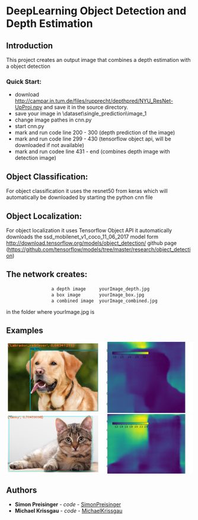 # DeepLearning Object Detection and Depth Estimation

## Introduction

This project creates an output image that combines a depth estimation with a object detection

### Quick Start:

* download http://campar.in.tum.de/files/rupprecht/depthpred/NYU_ResNet-UpProj.npy and save it in the source directory.
* save your image in \dataset\single_prediction\image_1
* change image pathes in cnn.py
* start cnn.py
* mark and run code line 200 - 300 (depth prediction of the image)
* mark and run code line 299 - 430 (tensorflow object api, will be downloaded if not available)
* mark and run codee line 431 - end (combines depth image with detection image)


## Object Classification: 
For object classification it uses the resnet50 from keras which will automatically be downloaded by starting the python cnn file
## Object Localization: 
For object localization it uses Tensorflow Object API it automatically downloads the ssd_mobilenet_v1_coco_11_06_2017 model form 
http://download.tensorflow.org/models/object_detection/
github page (https://github.com/tensorflow/models/tree/master/research/object_detection)

## The network creates: 
					 a depth image     yourImage_depth.jpg
					 a box image       yourImage_box.jpg
					 a combined image  yourImage_combined.jpg
					 
in the folder where yourImage.jpg is
## Examples
![Alt text](/image_1_combined.jpg?raw=true "Dog")
![Alt text](/image_2_combined.jpg?raw=true "Cat")

## Authors

* **Simon Preisinger** - *code* - [SimonPreisinger](https://github.com/SimonPreisinger)
* **Michael Krissgau** - *code* - [MichaelKrissgau](https://github.com/SimonPreisinger)
